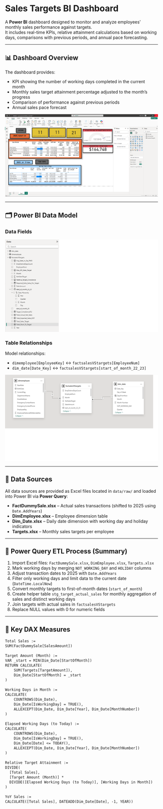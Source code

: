 # Sales Targets BI Dashboard

A **Power BI** dashboard designed to monitor and analyze employees’ monthly sales performance against targets.  
It includes real-time KPIs, relative attainment calculations based on working days, comparisons with previous periods, and annual pace forecasting.

---

## 📊 Dashboard Overview
The dashboard provides:
- KPI showing the number of working days completed in the current month
- Monthly sales target attainment percentage adjusted to the month’s progress
- Comparison of performance against previous periods
- Annual sales pace forecast

![Dashboard Overview](images/model-Deshborad.png)

---

## 🗂 Power BI Data Model

### Data Fields
![Data Fields](images/model-data-fields.png)

### Table Relationships
Model relationships:
- `dimemployee[EmployeeKey]` ↔ `factsalesVStargets[EmployeeNum]`
- `dim_date[Date_Key]` ↔ `factsalesVStargets[start_of_month_22_23]`

![Relationships Diagram](images/model-relationships.png)

---

## 📂 Data Sources
All data sources are provided as Excel files located in `data/raw/` and loaded into Power BI via **Power Query**:

- **FactDummySale.xlsx** – Actual sales transactions (shifted to 2025 using `Date.AddYears`)
- **DimEmployee.xlsx** – Employee dimension table
- **Dim_Date.xlsx** – Daily date dimension with working day and holiday indicators
- **Targets.xlsx** – Monthly sales targets per employee

---

## 🔄 Power Query ETL Process (Summary)
1. Import Excel files: `FactDummySale.xlsx`, `DimEmployee.xlsx`, `Targets.xlsx`
2. Mark working days by merging `NOT_WORKING_DAY` and `HOLIDAY` columns
3. Adjust transaction dates to 2025 with `Date.AddYears`
4. Filter only working days and limit data to the current date (`DateTime.LocalNow`)
5. Convert monthly targets to first-of-month dates (`start_of_month`)
6. Create helper table `stg_target_actual_sales` for monthly aggregation of sales and distinct working days
7. Join targets with actual sales in `factsalesVStargets`
8. Replace NULL values with 0 for numeric fields

---

## 📐 Key DAX Measures
```DAX
Total Sales :=
SUM(FactDummySale[SalesAmount])

Target Amount (Month) :=
VAR _start = MIN(Dim_Date[StartOfMonth])
RETURN CALCULATE(
    SUM(Targets[TargetAmount]),
    Dim_Date[StartOfMonth] = _start
)

Working Days in Month :=
CALCULATE(
    COUNTROWS(Dim_Date),
    Dim_Date[IsWorkingDay] = TRUE(),
    ALLEXCEPT(Dim_Date, Dim_Date[Year], Dim_Date[MonthNumber])
)

Elapsed Working Days (to Today) :=
CALCULATE(
    COUNTROWS(Dim_Date),
    Dim_Date[IsWorkingDay] = TRUE(),
    Dim_Date[Date] <= TODAY(),
    ALLEXCEPT(Dim_Date, Dim_Date[Year], Dim_Date[MonthNumber])
)

Relative Target Attainment :=
DIVIDE(
  [Total Sales],
  [Target Amount (Month)] *
  DIVIDE([Elapsed Working Days (to Today)], [Working Days in Month])
)

YoY Sales :=
CALCULATE([Total Sales], DATEADD(Dim_Date[Date], -1, YEAR))
